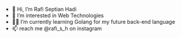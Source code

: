 - 👋 Hi, I’m Rafi Septian Hadi
- 👀 I’m interested in Web Technologies
- 👨‍💻 I’m currently learning Golang for my future back-end language
- 📫 reach me @rafi_s_h on instagram

<!---
rafiseptian90/rafiseptian90 is a ✨ special ✨ repository because its `README.md` (this file) appears on your GitHub profile.
You can click the Preview link to take a look at your changes.
--->
